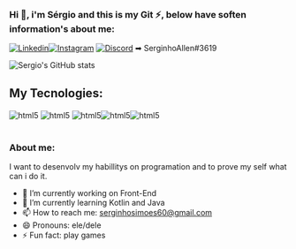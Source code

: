 ### Hi 👋, i'm Sérgio and this is my Git ⚡, below have soften information's about me:

[![Linkedin](https://img.shields.io/badge/LinkedIn-0077B5?style=for-the-badge&logo=linkedin&logoColor=white)](https://www.linkedin.com/in/sérgio-simões-5267591bb/)[![Instagram](https://img.shields.io/badge/Instagram-E4405F?style=for-the-badge&logo=instagram&logoColor=white)](https://www.instagram.com/serginhoallen/) [![Discord](https://img.shields.io/badge/Discord-7289DA?style=for-the-badge&logo=discord&logoColor=white)](SerginhoAllen#3619) ➡ SerginhoAllen#3619


![Sergio's GitHub stats](https://github-readme-stats.vercel.app/api?username=SergioAllenSimoes&show_icons=true&theme=cobalt)


## My Tecnologies: 

<div style="display:inline_block">
<img align= "center" alt="html5" src="https://img.shields.io/badge/HTML5-E34F26?style=for-the-badge&logo=html5&logoColor=white"> 
<img align= "center" alt="html5" src="	https://img.shields.io/badge/CSS3-1572B6?style=for-the-badge&logo=css3&logoColor=white">
<img align= "center" alt="html5" src="https://img.shields.io/badge/JavaScript-323330?style=for-the-badge&logo=javascript&logoColor=F7DF1E"><img align= "center" alt="html5" src="https://img.shields.io/badge/Python-3776AB?style=for-the-badge&logo=python&logoColor=white"><img align= "center" alt="html5" src="https://img.shields.io/badge/Kotlin-0095D5?&style=for-the-badge&logo=kotlin&logoColor=white">
</div>
<br>

### About me: 

I want to desenvolv my habillitys on programation and to prove my self what can i do it.

- 🔭 I’m currently working on Front-End
- 🌱 I’m currently learning Kotlin and Java
- 📫 How to reach me: serginhosimoes60@gmail.com  
- 😄 Pronouns: ele/dele
- ⚡ Fun fact: play games
